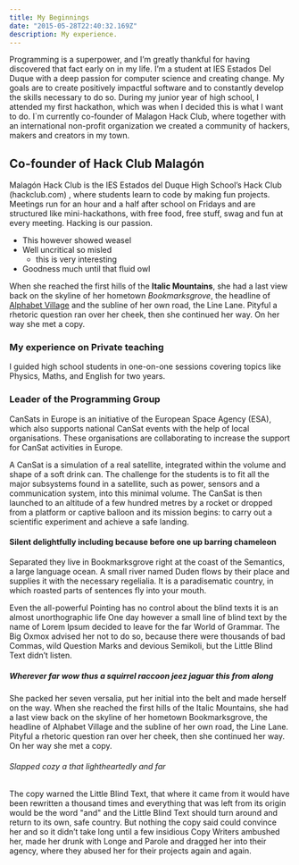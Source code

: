 ```yaml
---
title: My Beginnings
date: "2015-05-28T22:40:32.169Z"
description: My experience.
---
```


Programming is a superpower, and I’m greatly thankful for having discovered that fact early on in my life. I’m a student at IES Estados Del Duque with a deep passion for computer science and creating change. My goals are to create positively impactful software and to constantly develop the skills necessary to do so.
During my junior year of high school, I attended my first hackathon, which was when I decided this is what I want to do.
I`m currently co-founder of Malagon Hack Club, where together with an international non-profit organization we created a community of hackers, makers and creators in my town.

## Co-founder of Hack Club Malagón

Malagón Hack Club is the IES Estados del Duque High School’s Hack Club (hackclub.com) , where students learn to code by making fun projects. Meetings run for an hour and a half after school on Fridays and are structured like mini-hackathons, with free food, free stuff, swag and fun at every meeting.
Hacking is our passion.

- This however showed weasel
- Well uncritical so misled
  - this is very interesting
- Goodness much until that fluid owl

When she reached the first hills of the **Italic Mountains**, she had a last
view back on the skyline of her hometown _Bookmarksgrove_, the headline of
[Alphabet Village](http://google.com) and the subline of her own road, the Line
Lane. Pityful a rhetoric question ran over her cheek, then she continued her
way. On her way she met a copy.

### My experience on Private teaching

I guided high school students in one-on-one sessions covering topics like Physics, Maths, and English for two years.

### Leader of the Programming Group

CanSats in Europe is an initiative of the European Space Agency (ESA), which also supports national CanSat events with the help of local organisations. These organisations are collaborating to increase the support for CanSat activities in Europe.

A CanSat is a simulation of a real satellite, integrated within the volume and shape of a soft drink can. The challenge for the students is to fit all the major subsystems found in a satellite, such as power, sensors and a communication system, into this minimal volume. The CanSat is then launched to an altitude of a few hundred metres by a rocket or dropped from a platform or captive balloon and its mission begins: to carry out a scientific experiment and achieve a safe landing.

#### Silent delightfully including because before one up barring chameleon

Separated they live in Bookmarksgrove right at the coast of the Semantics, a
large language ocean. A small river named Duden flows by their place and
supplies it with the necessary regelialia. It is a paradisematic country, in
which roasted parts of sentences fly into your mouth.

Even the all-powerful Pointing has no control about the blind texts it is an
almost unorthographic life One day however a small line of blind text by the
name of Lorem Ipsum decided to leave for the far World of Grammar. The Big Oxmox
advised her not to do so, because there were thousands of bad Commas, wild
Question Marks and devious Semikoli, but the Little Blind Text didn’t listen.

##### Wherever far wow thus a squirrel raccoon jeez jaguar this from along

She packed her seven versalia, put her initial into the belt and made herself on
the way. When she reached the first hills of the Italic Mountains, she had a
last view back on the skyline of her hometown Bookmarksgrove, the headline of
Alphabet Village and the subline of her own road, the Line Lane. Pityful a
rhetoric question ran over her cheek, then she continued her way. On her way she
met a copy.

###### Slapped cozy a that lightheartedly and far

The copy warned the Little Blind Text, that where it came from it would have
been rewritten a thousand times and everything that was left from its origin
would be the word "and" and the Little Blind Text should turn around and return
to its own, safe country. But nothing the copy said could convince her and so it
didn’t take long until a few insidious Copy Writers ambushed her, made her drunk
with Longe and Parole and dragged her into their agency, where they abused her
for their projects again and again.
